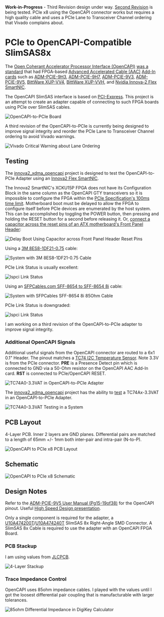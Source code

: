 **Work-in-Progress** - Third Revision design under way. [Second Revision](https://github.com/mwrnd/OpenCAPI-to-PCIe/releases/tag/v0.2-alpha) is being tested. PCIe x8 using the OpenCAPI connector works but requires a high quality cable and uses a PCIe Lane to Transceiver Channel ordering that Vivado complains about.




# PCIe to OpenCAPI-Compatible SlimSAS8x

The [Open Coherant Accelerator Processor Interface (OpenCAPI)](https://opencapi.org/wp-content/uploads/2022/07/OpenCAPI-Overview.pdf) [was a standard](https://opencapi.org/2022/08/09/cxl-consortium-and-opencapi-consortium-sign-letter-of-intent-to-transfer-opencapi-specifications-to-cxl/) that had FPGA-based [Advanced Accelerated Cable (AAC)](https://files.openpower.foundation/s/xSQPe6ypoakKQdq/download/25Gbps-spec-20171108.pdf) [Add-In cards](https://opencapi.org/wp-content/uploads/2018/12/OpenCAPI-Tech-SC18-Exhibitor-Forum.pdf) such as [ADM-PCIE-9H3](https://www.alpha-data.com/product/adm-pcie-9h3/), [ADM-PCIE-9H7](https://www.alpha-data.com/alpha-data-release-adm-pcie-9h7-data-center-board-with-xilinx-virtex-ultrascale-hbm-fpga/), [ADM-PCIE-9V3](https://www.alpha-data.com/product/adm-pcie-9v3/), [ADM-PCIE-9V5](https://www.alpha-data.com/product/adm-pcie-9v5/), [BittWare XUP-VV4](https://www.bittware.com/fpga/xup-vv4/), [BittWare XUP-VVH](https://www.bittware.com/fpga/xup-vvh/), and [Nvidia Innova-2 Flex SmartNIC](https://www.nvidia.com/en-us/networking/ethernet/innova-2-flex/).

The OpenCAPI SlimSAS interface is based on [PCI-Express](https://en.wikipedia.org/wiki/PCI_Express). This project is an attempt to create an adapter capable of connecting to such FPGA boards using PCIe over SlimSAS cables.

![OpenCAPI-to-PCIe Board](img/OpenCAPI-to-PCIe.jpg)

A third revision of the OpenCAPI-to-PCIe is currently being designed to improve signal integrity and reorder the PCIe Lane to Transceiver Channel ordering to avoid Vivado warnings.

![Vivado Critical Warning about Lane Ordering](img/Overriding_Physical_Property_Critical_Warning_Message.png)




## Testing

The [innova2_xdma_opencapi](https://github.com/mwrnd/innova2_xdma_opencapi) project is designed to test the OpenCAPI-to-PCIe Adapter using an [Innova2 Flex SmartNIC](https://github.com/mwrnd/innova2_flex_xcku15p_notes).

The Innova2 SmartNIC's XCKU15P FPGA does not have its Configuration Block in the same column as the OpenCAPI GTY transceivers so it is impossible to configure the FPGA within the [PCIe Specification's 100ms time limit](https://pcisig.com/specifications/ecr_ecn_process?speclib=100+ms). Motherboard boot must be delayed to allow the FPGA to configure itself before PCIe devices are enumerated by the host system. This can be accomplished by toggling the POWER button, then pressing and holding the RESET button for a second before releasing it. Or, [connect a capacitor across the reset pins of an ATX motherboard's Front Panel Header](https://github.com/mwrnd/ATX_Boot_Delay):

![Delay Boot Using Capacitor across Front Panel Header Reset Pins](img/Delay_Boot_Using_FrontPanelHeader_Capacitor.jpg)

Using a [3M 8ES8-1DF21-0.75](https://www.trustedparts.com/en/search/8ES8-1DF21-0.75) cable:

![System with 3M 8ES8-1DF21-0.75 Cable](img/innova2_xdma_opencapi_with_3M_8ES8-1DF21-0.75_Cable.jpg)

PCIe Link Status is usually excellent:

![lspci Link Status](img/lspci_XDMA_OpenCAPI_x8_with_3M_8ES8-1DF21-0.75_Cable.png)

Using an [SFPCables.com SFF-8654 to SFF-8654 8i](https://www.sfpcables.com/24g-internal-slimsas-sff-8654-to-sff-8654-8i-cable-straight-to-90-degree-left-angle-8x-12-sas-4-0-85-ohm-0-5-1-meter) cable:

![System with SFPCables SFF-8654 8i 85Ohm Cable](img/innova2_xdma_opencapi_with_SlimSAS_SFF-8654_8i_85Ohm_Cable.jpg)

PCIe Link Status is downgraded:

![lspci Link Status](img/lspci_XDMA_OpenCAPI_x8_with_SlimSAS_SFF-8654_8i_85Ohm_Cable.png)

I am working on a third revision of the OpenCAPI-to-PCIe adapter to improve signal integrity.




### Additional OpenCAPI Signals

Additional useful signals from the OpenCAPI connector are routed to a 6x1 0.1" Header. The pinout matches a [TC74 I2C Temperature Sensor](https://www.microchip.com/en-us/product/tc74). Note 3.3V is from the PCIe connector. **PRE** is a Presence Detect pin which is connected to GND via a 50-Ohm resistor on the OpenCAPI AAC Add-In card. **RST** is connected to PCIe/OpenCAPI RESET.

![TC74A0-3.3VAT in OpenCAPI-to-PCIe Adapter](img/TC74A0-3.3VAT_in_OpenCAPI-to-PCIe_Adapter.jpg)

The [innova2_xdma_opencapi](https://github.com/mwrnd/innova2_xdma_opencapi) project has the ability to [test](https://github.com/mwrnd/innova2_xdma_opencapi/blob/main/README.md#opencapi-i2c-over-xdma) a TC74Ax-3.3VAT in an OpenCAPI-to-PCIe Adapter.

![TC74A0-3.3VAT Testing in a System](img/TC74A0-3.3VAT_in_OpenCAPI-to-PCIe_Adapter_In-System.jpg)




## PCB Layout

4-Layer PCB. Inner 2 layers are GND planes. Differential pairs are matched to a length of 65mm +/- 1mm both inter-pair and intra-pair (N-to-P).

![OpenCAPI to PCIe x8 PCB Layout](img/OpenCAPI-to-PCIe_PCB_Layout.png)




## Schematic

![OpenCAPI to PCIe x8 Schematic](img/OpenCAPI-to-PCIe_Schematic.png)




## Design Notes

Refer to the [ADM-PCIE-9V5 User Manual (Pg15-19of38)](https://www.alpha-data.com/xml/user_manuals/adm-pcie-9v5%20user%20manual_v1_4.pdf) for the OpenCAPI pinout. Useful [High Speed Design presentation](https://www.youtube.com/watch?v=QG0Apol-oj0&t=2832s).

Only a single component is required for the adapter, a [U10A474200T](https://www.digikey.com/en/products/detail/amphenol-cs-commercial-products/U10A474200T/14632855)/[U10A474240T](https://www.digikey.com/en/products/detail/amphenol-cs-commercial-products/U10A474240T/17066204) SlimSAS 8x Right-Angle SMD Connector. A SlimSAS 8x Cable is required to use the adapter with an OpenCAPI FPGA Board.




### PCB Stackup

I am using values from [JLCPCB](https://jlcpcb.com/capabilities/pcb-capabilities).

![4-Layer Stackup](img/Layer_Stackup.png)




### Trace Impedance Control

OpenCAPI uses 85ohm impedance cables. I played with the values until I got the loosest differential pair coupling that is manufacturable with larger tolerances.

![85ohm Differential Impedance in DigiKey Calculator](img/PCB_Impedance_0.30mm_0.18mm_on_0.21mm_7628.png)




